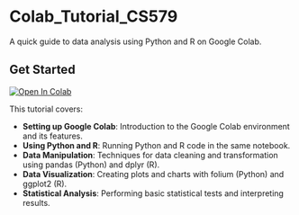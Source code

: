 # Colab_Tutorial_CS579

A quick guide to data analysis using Python and R on Google Colab.

## Get Started
[![Open In Colab](https://colab.research.google.com/assets/colab-badge.svg)](https://colab.research.google.com/github/ChuBL/Colab_Tutorial_CS579/blob/main/Colab_Tutorial_CS579.ipynb)

This tutorial covers:

- **Setting up Google Colab**: Introduction to the Google Colab environment and its features.
- **Using Python and R**: Running Python and R code in the same notebook.
- **Data Manipulation**: Techniques for data cleaning and transformation using pandas (Python) and dplyr (R).
- **Data Visualization**: Creating plots and charts with folium (Python) and ggplot2 (R).
- **Statistical Analysis**: Performing basic statistical tests and interpreting results.



